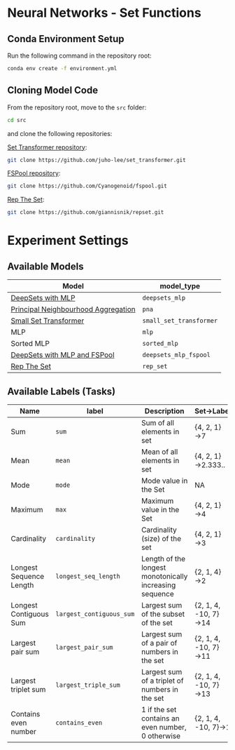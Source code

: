 # Neural Networks - Set Functions

## Conda Environment Setup

Run the following command in the repository root:

```sh
conda env create -f environment.yml
```

## Cloning Model Code

From the repository root, move to the `src` folder:

```sh
cd src
```

and clone the following repositories:

[Set Transformer repository](https://github.com/juho-lee/set_transformer):

```sh
git clone https://github.com/juho-lee/set_transformer.git
```

[FSPool repository](https://github.com/Cyanogenoid/fspool):

```sh
git clone https://github.com/Cyanogenoid/fspool.git
```

[Rep The Set](https://github.com/giannisnik/repset):

```sh
git clone https://github.com/giannisnik/repset.git
```

# Experiment Settings

## Available Models

| Model                                                                                                                    | model_type              |
| ------------------------------------------------------------------------------------------------------------------------ | ----------------------- |
| [DeepSets with MLP](https://proceedings.neurips.cc/paper/2017/hash/f22e4747da1aa27e363d86d40ff442fe-Abstract.html)       | `deepsets_mlp`          |
| [Principal Neighbourhood Aggregation](https://papers.nips.cc/paper/2020/file/99cad265a1768cc2dd013f0e740300ae-Paper.pdf) | `pna`                   |
| [Small Set Transformer](https://proceedings.mlr.press/v97/lee19d.html)                                                   | `small_set_transformer` |
| MLP                                                                                                                      | `mlp`                   |
| Sorted MLP                                                                                                               | `sorted_mlp`            |
| [DeepSets with MLP and FSPool](https://arxiv.org/abs/1906.02795)                                                         | `deepsets_mlp_fspool`   |
| [Rep The Set](https://proceedings.mlr.press/v108/skianis20a.html)                                                        | `rep_set`               |

## Available Labels (Tasks)

| Name                    | label                    | Description                                             | Set&rarr;Label            | Multiset&rarr;Label      |
| ----------------------- | ------------------------ | ------------------------------------------------------- | ------------------------- | ------------------------ |
| Sum                     | `sum`                    | Sum of all elements in set                              | {4, 2, 1}&rarr;7          | {4, 2, 1, 1}&rarr;8      |
| Mean                    | `mean`                   | Mean of all elements in set                             | {4, 2, 1}&rarr;2.333..    | {4, 2, 1, 1}&rarr;2      |
| Mode                    | `mode`                   | Mode value in the Set                                   | NA                        | {4, 2, 1, 1}&rarr;1      |
| Maximum                 | `max`                    | Maximum value in the Set                                | {4, 2, 1}&rarr;4          | {4, 2, 1, 1}&rarr;4      |
| Cardinality             | `cardinality`            | Cardinality (size) of the set                           | {4, 2, 1}&rarr;3          | {4, 2, 1, 1}&rarr;4      |
| Longest Sequence Length | `longest_seq_length`     | Length of the longest monotonically increasing sequence | {2, 1, 4}&rarr;2          | {2, 1, 1, 4}&rarr;3      |
| Longest Contiguous Sum  | `largest_contiguous_sum` | Largest sum of the subset of the set                    | {2, 1, 4, -10, 7}&rarr;14 | {2, 1, 1, 4, -10}&rarr;8 |
| Largest pair sum        | `largest_pair_sum`       | Largest sum of a pair of numbers in the set             | {2, 1, 4, -10, 7}&rarr;11 | {2, 1, 1, 4, -10}&rarr;6 |
| Largest triplet sum     | `largest_triple_sum`     | Largest sum of a triplet of numbers in the set          | {2, 1, 4, -10, 7}&rarr;13 | {2, 1, 1, 4, -10}&rarr;7 |
| Contains even number    | `contains_even`          | 1 if the set contains an even number, 0 otherwise       | {2, 1, 4, -10, 7}&rarr;1  | {3, 1, 1, 5, -9}&rarr;0  |
